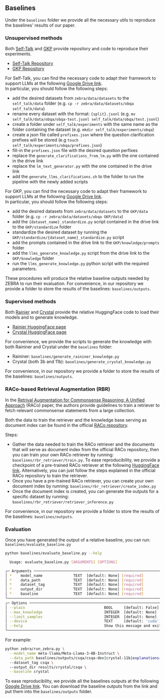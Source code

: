 ## Baselines

Under the `baselines` folder we provide all the necessary utils to reproduce the baselines' results of our paper.

### Unsupervised methods

Both [Self-Talk](https://aclanthology.org/2020.emnlp-main.373/) and [GKP](https://aclanthology.org/2022.acl-long.225.pdf) provide repository and code to reproduce their experiments.

- [Self-Talk Repository](https://github.com/vered1986/self_talk)
- [GKP Repository](https://github.com/liujch1998/GKP)

For Self-Talk, you can find the necessary code to adapt their framework to support LLMs at the following [Google Drive link](https://drive.google.com/drive/folders/1ght1DoTEftTDABOw5P9FXj1r58JU-2nw?usp=drive_link). \
In particular, you should follow the following steps:
- add the desired datasets from `zebra/data/datasets` to the `self_talk/data` folder (e.g. `cp -r zebra/data/datasets/obqa self_talk/data`)
- rename every dataset with the format: `{split}.jsonl` (e.g. `mv self_talk/data/obqa/obqa-test.jsonl self_talk/data/obqa/test.jsonl`)
- create a folder under `self_talk/experiments` with the same name as the folder containing the dataset (e.g. `mkdir self_talk/experiments/obqa`)
- create a json file called `prefixes.json` where the question clarification prefixes will be stored (e.g `touch self_talk/experiments/obqa/prefixes.json`)
- fill-in the `prefixes.json` file with the desired question perfixes
- replace the `generate_clarifications_from_lm.py` with the one contained in the drive link
- replace the `lm_text_generator.py` with the one contained in the drive link
- add the `generate_llms_clarifications.sh` to the folder to run the pipeline with the newly added scripts

For GKP, you can find the necessary code to adapt their framework to support LLMs at the following [Google Drive link](https://drive.google.com/drive/folders/12uzSxzPhd0SEBWNUEmOWu29NKSCLqExa?usp=drive_link). \
In particular, you should follow the following steps:
- add the desired datasets from `zebra/data/datasets` to the `GKP/data` folder (e.g. `cp -r zebra/data/datasets/obqa GKP/data`)
- add the `{dataset_name}_standardize.py` script contained in the drive link to the `GKP/standardize` folder
- standardize the desired dataset by running the `GKP/standardize/{dataset_name}_standardize.py` script
- add the prompts contained in the drive link to the `GKP/knowledge/prompts` folder
- add the `llms_generate_knowledge.py` script from the drive link to the `GKP/knowledge` folder
- run the `llms_generate_knowledge.py` python script with the required parameters.

These procedures will produce the relative baseline outputs needed by ZEBRA to run their evaluation.
For convenience, in our repository we provide a folder to store the results of the baselines: `baselines/outputs`.

### Supervised methods

Both [Rainier](https://arxiv.org/abs/2210.03078) and [Crystal](https://aclanthology.org/2023.emnlp-main.708.pdf) provide the relative HuggingFace code to load their models and to generate knowledge.

- [Rainier HuggingFace page](https://huggingface.co/liujch1998/rainier-large)
- [Crystal HuggingFace page](https://huggingface.co/liujch1998/crystal-11b)

For convenience, we provide the scripts to generate the knowledge with both Raininer and Crystal under the `baselines` folder:

- Raininer: `baselines/generate_raininer_knowledge.py`
- Crystal (both 3b and 11b): `baselines/generate_crystal_knowledge.py`

For convenience, in our repository we provide a folder to store the results of the baselines: `baselines/outputs`.

### RACo-based Retrieval Augmentation (RBR)

In the [Retrival Augmentation for Commonsense Reasoning: A Unified Approach](https://aclanthology.org/2022.emnlp-main.294/) (RACo) paper, the authors provide guidelines to train a retriever to fetch relevant commonsense statements from a large collection.

Both the data to train the retriever and the knowledge base serving as document index can be found in the official [RACo repository](https://github.com/wyu97/RACo).

Steps:
- Gather the data needed to train the RACo retriever and the documents that will serve as document index from the official RACo repository, then you can train your own RACo retriever by running: `baselines/rbr_retriever/train.py`. To ease reproducibility, we provide a checkpoint of a pre-trained RACo retriever at the following [HuggingFace link](https://huggingface.co/sapienzanlp/rbr-retriever-gkb-omcs-atomic).
Alternatively, you can just follow the steps explained in the official RACo repository to train the retriever.
- Once you have a pre-trained RACo retriever, you can create your own document index by running: `baselines/rbr_retriever/create_index.py`
- Once the document index is created, you can generate the outputs for a specific dataset by running: `baselines/rbr_retriever/retriever_inference.py`

For convenience, in our repository we provide a folder to store the results of the baselines: `baselines/outputs`.

### Evaluation

Once you have generated the output of a relative baseline, you can run: `baselines/evaluate_baseline.py`

```bash
python baselines/evaluate_baseline.py --help

  Usage: evaluate_baseline.py [ARGUMENTS] [OPTIONS] 

╭─ Arguments ────────────────────────────────────────────────────────────╮
│ *    model_name              TEXT  [default: None] [required]          │
│ *    data_path               TEXT  [default: None] [required]          │
│ *    dataset_tag             TEXT  [default: None] [required]          │
│ *    output_dir              TEXT  [default: None] [required]          │
│ *    baseline                TEXT  [default: None] [required]          │
╰────────────────────────────────────────────────────────────────────────╯
╭─ Options ──────────────────────────────────────────────────────────────╮
│ --plain                                    BOOL     [default: False]   │
│ --max_knowledge                            INTEGER  [default: None]    │
│ --limit_samples                            INTEGER  [default: None]    │
│ --device                                   TEXT     [default: 'cuda']  │
│ --help                                     Show this message and exit. │
╰────────────────────────────────────────────────────────────────────────╯
```

For example:

```bash
python zebra/run_zebra.py \
  --model_name meta-llama/Meta-Llama-3-8B-Instruct \
  --data_path baselines/outputs/csqa/csqa-dev|crystal-11b|explanations=crystal|num_return_sequences=10.jsonl \
  --dataset_tag csqa \ 
  --output_dir results/crystal/csqa \
  --baseline crystal
```

To ease reproducibility, we provide all the baselines outputs at the following [Google Drive link](https://drive.google.com/file/d/1Wm4LX_K-MaqhTDv4tAlySJPf8GHV6CTo/view?usp=sharing).
You can download the baseline outputs from the link and put them into the `baselines/outputs` folder.